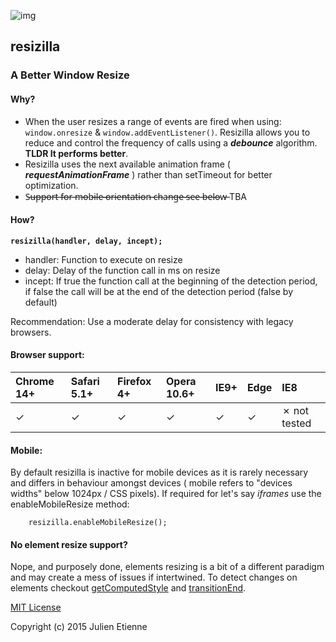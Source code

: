 ![img](http://oi68.tinypic.com/33m0pbr.jpg)

## resizilla
### A Better Window Resize

#### Why?
- When the user resizes a range of events are fired when using:  ```window.onresize``` & ```window.addEventListener()```. Resizilla allows you to reduce and control the frequency of calls using a **_debounce_** algorithm. **TLDR It performs better**.
- Resizilla uses the next available animation frame ( **_requestAnimationFrame_** ) rather than setTimeout for better optimization.
- S̶u̶p̶p̶o̶r̶t̶ ̶f̶o̶r̶ ̶m̶o̶b̶i̶l̶e̶ ̶*̶*̶o̶r̶i̶e̶n̶t̶a̶t̶i̶o̶n̶ ̶c̶h̶a̶n̶g̶e̶*̶*̶ ̶s̶e̶e̶ ̶b̶e̶l̶o̶w̶ TBA


#### How?
**```resizilla(handler, delay, incept);```** 
 
- handler: Function to execute on resize
- delay: Delay of the function call in ms on resize
- incept: If true the function call at the beginning of the detection period, if false the call will be at the end of the detection period (false by default)

Recommendation: Use a moderate delay for consistency with legacy browsers. 


#### Browser support: 


| Chrome 14+ | Safari 5.1+ | Firefox 4+ | Opera 10.6+ | IE9+ | Edge| IE8
|:-----------|:------------|:------------|:------------|:------------|:------------|:------------|
|✓ |✓|✓|✓|✓|✓|✗ not tested|


#### Mobile: 
 
By default resizilla is inactive for mobile devices as it is rarely necessary and differs in behaviour amongst devices ( mobile refers to "devices widths" below 1024px / CSS pixels). If required for let's say *iframes* use the enableMobileResize method:

``` 
    resizilla.enableMobileResize();
```

#### No element resize support?

Nope, and purposely done, elements resizing is a bit of a different paradigm and may create a mess of issues if intertwined. To detect changes on elements checkout [getComputedStyle](https://developer.mozilla.org/en-US/docs/Web/API/Window/getComputedStyle) and [transitionEnd](https://developer.mozilla.org/en-US/docs/Web/Events/transitionend).



[MIT License](https://github.com/julienetie/resizilla/blob/master/LICENSE) 

Copyright (c) 2015 Julien Etienne
